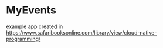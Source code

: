 # MyEvents
example app created in https://www.safaribooksonline.com/library/view/cloud-native-programming/
